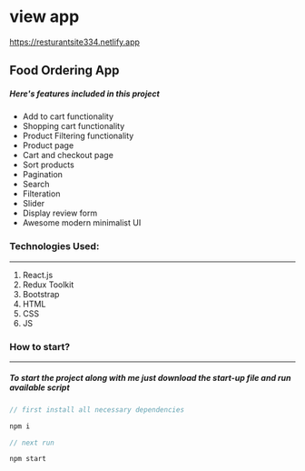 # view app
https://resturantsite334.netlify.app
## Food Ordering App


##### Here's features included in this project

- Add to cart functionality
- Shopping cart functionality
- Product Filtering functionality
- Product page
- Cart and checkout page
- Sort products
- Pagination
- Search
- Filteration
- Slider
- Display review form
- Awesome modern minimalist UI

### Technologies Used:

---

1. React.js
2. Redux Toolkit
3. Bootstrap
4. HTML
5. CSS
6. JS

### How to start?

---

##### To start the project along with me just download the start-up file and run available script

```javascript
// first install all necessary dependencies

npm i

// next run

npm start

```
